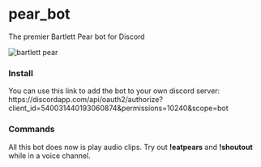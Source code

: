 # pear_bot
The premier Bartlett Pear bot for Discord

![bartlett pear](https://i.imgur.com/3nECbth.jpg)

<h3> Install </h3>
You can use this link to add the bot to your own discord server: https://discordapp.com/api/oauth2/authorize?client_id=540031440193060874&permissions=10240&scope=bot

<h3> Commands </h3>
All this bot does now is play audio clips. Try out <b>!eatpears</b> and <b>!shoutout</b> while in a voice channel.
